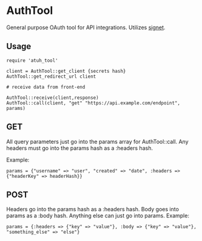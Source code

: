 AuthTool
===
General purpose OAuth tool for API integrations. Utilizes [signet](https://github.com/google/signet).

Usage
---
```
require 'atuh_tool'

client = AuthTool::get_client {secrets hash}
AuthTool::get_redirect_url client

# receive data from front-end

AuthTool::receive(client,response)
AuthTool::call(client, "get" "https://api.example.com/endpoint", params)
```
GET
---
All query parameters just go into the params array for AuthTool::call. Any headers must go into the params hash as a :headers hash.

Example:
```
params = {"username" => "user", "created" => "date", :headers => {"headerKey" => headerHash}}
```
POST
---
Headers go into the params hash as a :headers hash. Body goes into params as a :body hash. Anything else can just go into params.
Example:
```
params = {:headers => {"key" => "value"}, :body => {"key" => "value"}, "something_else" => "else"}
```
